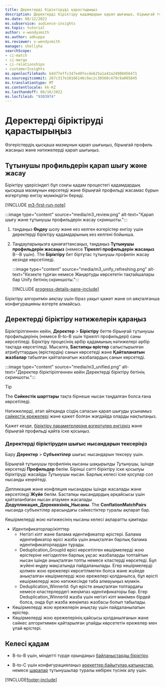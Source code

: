 ```yaml
---
title: Деректерді біріктіруді қарастырыңыз
description: Деректерді біріктіру қадамдарын қарап шығыңыз, бірыңғай тұтынушы профильдерін жасаңыз және нәтижелерді қарап шығыңыз
ms.date: 08/12/2022
ms.subservice: audience-insights
ms.topic: tutorial
author: v-wendysmith
ms.author: adkuppa
ms.reviewer: v-wendysmith
manager: shellyha
searchScope:
- ci-match
- ci-merge
- ci-relationships
- customerInsights
ms.openlocfilehash: b4d77effc347e40fecde625a1a42a24900456471
ms.sourcegitcommit: 267c317e10166146c9ac2c30560c479c9a005845
ms.translationtype: MT
ms.contentlocale: kk-KZ
ms.lasthandoff: 08/16/2022
ms.locfileid: "9303974"
---
```

# <a name="review-data-unification"></a>Деректерді біріктіруді қарастырыңыз

Өзгерістердің қысқаша мазмұнын қарап шығыңыз, бірыңғай профиль жасаңыз және нәтижелерді қарап шығыңыз.

## <a name="review-and-create-customer-profiles"></a>Тұтынушы профильдерін қарап шығу және жасау

Біріктіру үдерісіндегі бұл соңғы қадам процестегі қадамдардың қысқаша мазмұнын көрсетеді және бірыңғай профильді жасамас бұрын өзгертулер енгізу мүмкіндігін береді.

[!INCLUDE [m3-first-run-note](includes/m3-first-run-note.md)]

:::image type="content" source="media/m3_review.png" alt-text="Қарап шығу және тұтынушы профильдерін жасау скриншоты.":::

1. таңдаңыз **Өңдеу** шолу және кез келген өзгерістер енгізу үшін деректерді біріктіру қадамдарының кез келгені бойынша.

1. Таңдауларыңызға қанағаттансаңыз, таңдаңыз **Тұтынушы профильдерін жасаңыз** (немесе **Тіркелгі профильдерін жасаңыз** B--B үшін). The **Біріктіру** бет біртұтас тұтынушы профилін жасау кезінде көрсетіледі.

   :::image type="content" source="media/m3_unify_refreshing.png" alt-text="Кезекте тұрған немесе Жаңартуды көрсететін тақтайшалары бар Unify бетінің скриншоты.":::

   [!INCLUDE [progress-details-pane-include](includes/progress-details-pane.md)]

Біріктіру алгоритмін аяқтау үшін біраз уақыт қажет және ол аяқталғанша конфигурацияны өзгерте алмайсыз.

## <a name="view-the-results-of-data-unification"></a>Деректерді біріктіру нәтижелерін қараңыз

Біріктірілгеннен кейін, **Деректер** > **Біріктіру** бетте бірыңғай тұтынушы профильдерінің (немесе B-to-B үшін тіркелгі профильдері) саны көрсетіледі. Біріктіру процесінің әрбір қадамының нәтижелері әрбір тақтада көрсетіледі. Мысалға, **Бастапқы өрістер** салыстырылған атрибуттардың (өрістердің) санын көрсетеді және **Қайталанатын жазбалар** табылған қайталанатын жазбалардың санын көрсетеді.

:::image type="content" source="media/m3_unified.png" alt-text="Деректер біріктірілгеннен кейін Деректерді біріктіру бетінің скриншоты.":::

> [!TIP]
> The **Сәйкестік шарттары** тақта бірнеше нысан таңдалған болса ғана көрсетіледі.

Нәтижелерді, атап айтқанда сіздің сапасын қарап шығуды ұсынамыз [сәйкестік ережелері](data-unification-update.md#manage-match-rules) және қажет болған жағдайда оларды нақтылаңыз.

Қажет кезде, [біріктіру параметрлеріне өзгертулер енгізіңіз](data-unification-update.md) және бірыңғай профильді қайта іске қосыңыз.

### <a name="verify-output-entities-from-data-unification"></a>Деректерді біріктіруден шығыс нысандарын тексеріңіз

Бару **Деректер** > **Субъектілер** шығыс нысандарын тексеру үшін.

Бірыңғай тұтынушы профилінің нысаны шақырылды *Тұтынушы*, ішінде көрсетеді **Профильдер** бөлім. Бірінші сәтті біріктіру іске қосылуы біріктіруді жасайды *Тұтынушы* нысан. Барлық келесі іске қосулар сол нысанды кеңейтеді.

Депликация және конфляция нысандары ішінде жасалады және көрсетіледі **Жүйе** бөлім. Бастапқы нысандардың әрқайсысы үшін қайталанбаған нысан атаумен жасалады **Дедупликация_Дереккөзінің_Нысаны**. The **ConflationMatchPairs** нысанда субъектілер арасындағы сәйкестіктер туралы ақпарат бар.

Көшірмелерді жою нәтижесінің нысаны келесі ақпаратты қамтиды:
- Идентификаторлар/кілттер
  - Негізгі кілт және балама идентификатор өрістері. Балама идентификатор өрісі жазба үшін анықталған барлық балама идентификаторлардан тұрады.
  - Deduplication_GroupId өрісі көрсетілген көшірмелерді жою өрістеріне негізделген барлық ұқсас жазбаларды топтайтын нысан ішінде анықталған топты немесе кластерді көрсетеді. Бұл жүйені өңдеу мақсатында пайдаланылады. Егер көшірмелерді қолмен жою ережелері көрсетілмеген болса және жүйеде анықталған көшірмелерді жою ережелері қолданылса, бұл өрісті көшірмелерді жою нәтижесінде таба алмауыңыз мүмкін.
  - Deduplication_WinnerId: бұл өрісте анықталған топтардағы немесе кластерлердегі жеңімпаз идентификаторы бар. Егер Deduplication_WinnerId жазба үшін негізгі кілт мәнімен бірдей болса, онда бұл жазба жеңімпаз жазбасы болып табылады.
- Көшірмелерді жою ережелерін анықтау үшін пайдаланылатын өрістер.
- Көшірмелерді жою ережелерінің қайсысы қолданылғанын және сәйкес алгоритммен қайтарылған ұпайды көрсететін ережелер мен ұпай өрістері.

## <a name="next-step"></a>Келесі қадам

- B-to-B үшін, міндетті түрде орындаңыз [байланыстарды біріктіру](data-unification-contacts.md).

- B-to-C үшін конфигурациялаңыз [әрекеттер](activities.md),[байытулар](enrichment-hub.md),[қатынастар](relationships.md), немесе [шаралар](measures.md) тұтынушылар туралы көбірек түсінік алу үшін.

[!INCLUDE[footer-include](includes/footer-banner.md)]
